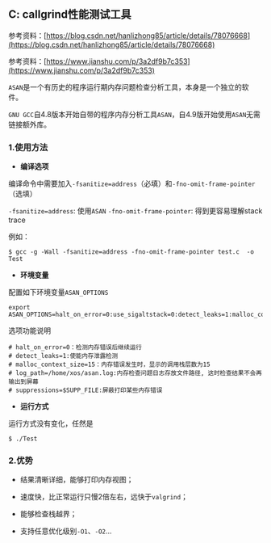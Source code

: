 ## C: callgrind性能测试工具

参考资料：[https://blog.csdn.net/hanlizhong85/article/details/78076668](https://blog.csdn.net/hanlizhong85/article/details/78076668)

参考资料：[https://www.jianshu.com/p/3a2df9b7c353](https://www.jianshu.com/p/3a2df9b7c353)

`ASAN`是一个有历史的程序运行期内存问题检查分析工具，本身是一个独立的软件。

`GNU GCC`自4.8版本开始自带的程序内存分析工具`ASAN`，自4.9版开始使用`ASAN`无需链接额外库。

### 1.使用方法

* **编译选项**

编译命令中需要加入`-fsanitize=address`（必填）和`-fno-omit-frame-pointer`（选填）

`-fsanitize=address`: 使用`ASAN`
`-fno-omit-frame-pointer`: 得到更容易理解stack trace

例如：

```shell
$ gcc -g -Wall -fsanitize=address -fno-omit-frame-pointer test.c  -o Test
```

* **环境变量**

配置如下环境变量`ASAN_OPTIONS`

```shell
export ASAN_OPTIONS=halt_on_error=0:use_sigaltstack=0:detect_leaks=1:malloc_context_size=15
```

选项功能说明

```shell
# halt_on_error=0：检测内存错误后继续运行
# detect_leaks=1:使能内存泄露检测
# malloc_context_size=15：内存错误发生时，显示的调用栈层数为15
# log_path=/home/xos/asan.log:内存检查问题日志存放文件路径, 这时检查结果不会再输出到屏幕
# suppressions=$SUPP_FILE:屏蔽打印某些内存错误
```

* **运行方式**

运行方式没有变化，任然是

```shell
$ ./Test
```

### 2.优势

* 结果清晰详细，能够打印内存视图；

* 速度快，比正常运行只慢2倍左右，远快于`valgrind`；

* 能够检查栈越界；

* 支持任意优化级别`-O1`、`-O2`...
